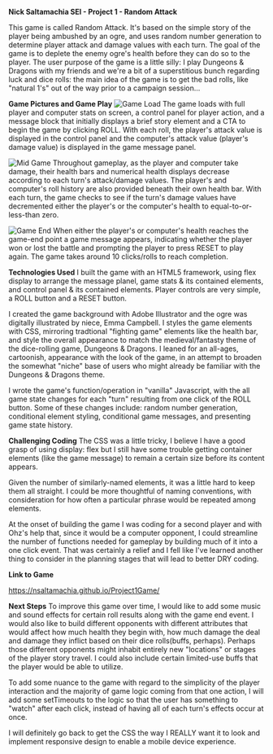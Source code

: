 **Nick Saltamachia SEI - Project 1 - Random Attack**

This game is called Random Attack. It's based on the simple story of the player being ambushed by an ogre, 
and uses random number generation to determine player attack and damage values with each turn. The goal of the game is to deplete the enemy ogre's health
before they can do so to the player. The user purpose of the game is a little silly: I play Dungeons & Dragons with my friends and we're a bit of a superstitious bunch regarding luck and dice rolls: the main idea of the game is to get the bad rolls, like "natural 1's" out of the way prior to a campaign session...

**Game Pictures and Game Play**
![Game Load](https://github.com/nsaltamachia/Project1Game/assets/145282981/3ef0bbb3-9434-4fc0-99d1-a8a775cb89c6)
The game loads with full player and computer stats on screen, a control panel for player action, and a message block that initially displays
a brief story element and a CTA to begin the game by clicking ROLL. With each roll, the player's attack value is displayed in the control panel
and the computer's attack value (player's damage value) is displayed in the game message panel. 



![Mid Game](https://github.com/nsaltamachia/Project1Game/assets/145282981/3d974c5e-5a95-494a-becf-02060f0b126b)
Throughout gameplay, as the player and computer take damage, their health bars and numerical health displays decrease according to each turn's attack/damage values.
The player's and computer's roll history are also provided beneath their own health bar. With each turn, the game checks to see if the turn's damage values have decremented either the player's or the computer's health to equal-to-or-less-than zero.


![Game End](https://github.com/nsaltamachia/Project1Game/assets/145282981/049cb4f7-cade-47d0-b785-18fb6b1e096a)
When either the player's or computer's health reaches the game-end point a game message appears, indicating whether the player won or lost the battle and prompting the player to press RESET to play again. The game takes around 10 clicks/rolls to reach completion.

**Technologies Used**
I built the game with an HTML5 framework, using flex display to arrange the message planel, game stats & its contained elements, and control panel & its contained elements. Player controls are very simple, a ROLL button and a RESET button.

I created the game background with Adobe Illustrator and the ogre was digitally illustrated by niece, Emma Campbell. I styles the game elements with CSS, mirroring tradtional "fighting game" elements like the health bar, and style the overall appearance to match the medieval/fantasty theme of the dice-rolling game, Dungeons & Dragons. I leaned for an all-ages, cartoonish, appearance with the look of the game, in an attempt to broaden the somewhat "niche" base of users who might already be familiar with the Dungeons & Dragons theme.

I wrote the game's function/operation in "vanilla" Javascript, with the all game state changes for each "turn" resulting from one click of the ROLL button. Some of these changes include: random number generation, conditional element styling, conditional game messages, and presenting game state history.

**Challenging Coding**
The CSS was a little tricky, I believe I have a good grasp of using display: flex but I still have some trouble getting container elements (like the game message) to remain a certain size before its content appears. 

Given the number of similarly-named elements, it was a little hard to keep them all straight. I could be more thoughtful of naming conventions, with consideration for how often a particular phrase would be repeated among elements.

At the onset of building the game I was coding for a second player and with Ohz's help that, since it would be a computer opponent, I could streamline the number of functions needed for gameplay by building much of it into a one click event. That was certainly a relief and I fell like I've learned another thing to consider in the planning stages that will lead to better DRY coding.


**Link to Game**

https://nsaltamachia.github.io/Project1Game/

**Next Steps**
To improve this game over time, I would like to add some music and sound effects for certain roll results along with the game end event. I would also like to build different opponents with different attributes that would affect how much health they begin with, how much damage the deal and damage they inflict based on their dice rolls(buffs, perhaps). Perhaps those different opponents might inhabit entirely new "locations" or stages of the player story travel. I could also include certain limited-use buffs that the player would be able to utilize.

To add some nuance to the game with regard to the simplicity of the player interaction and the majority of game logic coming from that one action, I will add some setTimeouts to the logic so that the user has something to "watch" after each click, instead of having all of each turn's effects occur at once.

I will definitely go back to get the CSS the way I REALLY want it to look and implement responsive design to enable a mobile device experience.

